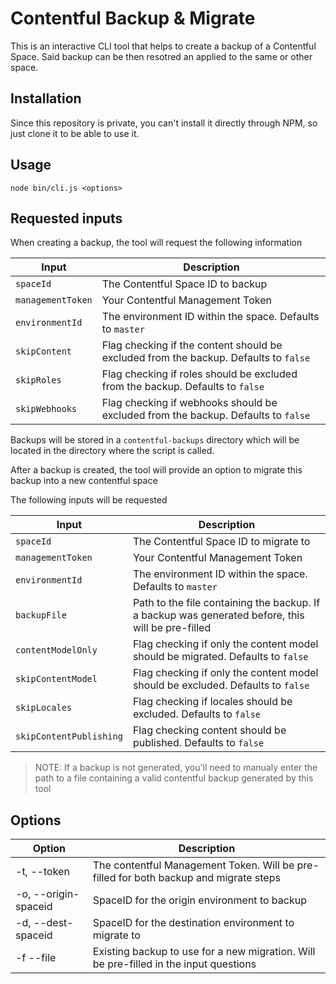 # Contentful Backup & Migrate

This is an interactive CLI tool that helps to create a backup of a Contentful Space. Said backup can be then resotred an applied to the same or other space.

## Installation

Since this repository is private, you can't install it directly through NPM, so just clone it to be able to use it.

## Usage

`node bin/cli.js <options>`

## Requested inputs

When creating a backup, the tool will request the following information

| Input             | Description                                                                          |
| ----------------- | ------------------------------------------------------------------------------------ |
| `spaceId`         | The Contentful Space ID to backup                                                    |
| `managementToken` | Your Contentful Management Token                                                     |
| `environmentId`   | The environment ID within the space. Defaults to `master`                            |
| `skipContent`     | Flag checking if the content should be excluded from the backup. Defaults to `false` |
| `skipRoles`       | Flag checking if roles should be excluded from the backup. Defaults to `false`       |
| `skipWebhooks`    | Flag checking if webhooks should be excluded from the backup. Defaults to `false`    |

Backups will be stored in a `contentful-backups` directory which will be located in the directory where the script is called.

After a backup is created, the tool will provide an option to migrate this backup into a new contentful space

The following inputs will be requested

| Input                   | Description                                                                                       |
| ----------------------- | ------------------------------------------------------------------------------------------------- |
| `spaceId`               | The Contentful Space ID to migrate to                                                             |
| `managementToken`       | Your Contentful Management Token                                                                  |
| `environmentId`         | The environment ID within the space. Defaults to `master`                                         |
| `backupFile`            | Path to the file containing the backup. If a backup was generated before, this will be pre-filled |
| `contentModelOnly`      | Flag checking if only the content model should be migrated. Defaults to `false`                   |
| `skipContentModel`      | Flag checking if only the content model should be excluded. Defaults to `false`                   |
| `skipLocales`           | Flag checking if locales should be excluded. Defaults to `false`                                  |
| `skipContentPublishing` | Flag checking content should be published. Defaults to `false`                                    |

> NOTE: If a backup is not generated, you'll need to manualy enter the path to a file containing a valid contentful backup generated by this tool

## Options

| Option                    | Description                                                                           |
| ------------------------- | ------------------------------------------------------------------------------------- |
| -t, --token <token>       | The contentful Management Token. Will be pre-filled for both backup and migrate steps |
| -o, --origin-spaceid <id> | SpaceID for the origin environment to backup                                          |
| -d, --dest-spaceid <id>   | SpaceID for the destination environment to migrate to                                 |
| -f --file <file>          | Existing backup to use for a new migration. Will be pre-filled in the input questions |
